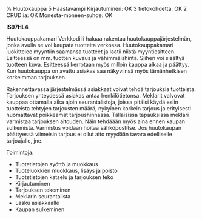 % Huutokauppa
<arvosanamaksimi>5</arvosanamaksimi>
<vaikeustaso>Haastavampi</vaikeustaso>
<comment>
Kirjautuminen:        OK
3 tietokohdetta:      OK
2 CRUD:ia:            OK
Monesta-moneen-suhde: OK
</comment>

**IS97HL4**

Huutokauppakamari Verkkodiili haluaa rakentaa huutokauppajärjestelmän,
jonka avulla se voi kaupata tuotteita verkossa. Huutokauppakamari
luokittelee myyntiin saamansa tuotteet ja laatii niistä myyntiesitteen.
Esitteessä on mm. tuotten kuvaus ja vähimmäishinta. Siihen voi sisältyä
tuotteen kuva. Esitteessä kerrotaan myös milloin kauppa alkaa ja
päättyy. Kun huutokauppa on avattu asiakas saa näkyviinsä myös
tämänhetkisen korkeimman tarjouksen.

Rakennettavassa järjestelmässä asiakkaat voivat tehdä tarjouksia
tuotteista. Tarjouksen yhteydessä asiakas antaa henkilötietonsa.
Meklarit valvovat kauppaa ottamalla aika ajoin seurantalistoja, joissa
pitäisi käydä esiin tuotteista tehtyjen tarjousten määrä, nykyinen
korkein tarjous ja erityisesti huomattavat poikkeamat tarjoushinnassa.
Tällaisissa tapauksissa meklari varmistaa tarjouksen aitouden. Näin
tehdäään myös aina ennen kaupan sulkemista. Varmistus voidaan hoitaa
sähköpostitse. Jos huutokaupan päättyessä viimeisin tarjous ei ollut
aito myydään tavara edelliselle tarjoajalle, jne.
 
Toimintoja:

-  Tuotetietojen syöttö ja muokkaus
-  Tuoteluokkien muokkaus, lisäys ja poisto
-  Tuotetietojen katselu ja tarjouksen teko
-  Kirjautuminen
-  Tarjouksen tekeminen
-  Meklarin seurantalista
-  Lasku asiakkaalle
-  Kaupan sulkeminen
